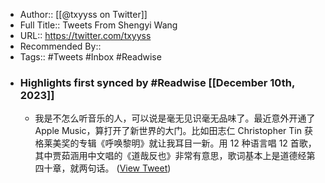 - Author:: [[@txyyss on Twitter]]
- Full Title:: Tweets From Shengyi Wang
- URL:: https://twitter.com/txyyss
- Recommended By::
- Tags:: #Tweets #Inbox #Readwise
- ### Highlights first synced by #Readwise [[December 10th, 2023]]
    - 我是不怎么听音乐的人，可以说是毫无见识毫无品味了。最近意外开通了 Apple Music，算打开了新世界的大门。比如田志仁 Christopher Tin 获格莱美奖的专辑《呼唤黎明》就让我耳目一新。用 12 种语言唱 12 首歌，其中贾茹涵用中文唱的《道哉反也》非常有意思，歌词基本上是道德经第四十章，就两句话。 ([View Tweet](https://twitter.com/txyyss/status/1733613865152270836))
